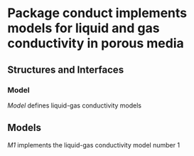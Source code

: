 # Package conduct implements models for liquid and gas conductivity in porous media

## Structures and Interfaces

### Model

*Model* defines liquid-gas conductivity models

## Models

*M1* implements the liquid-gas conductivity model number 1
